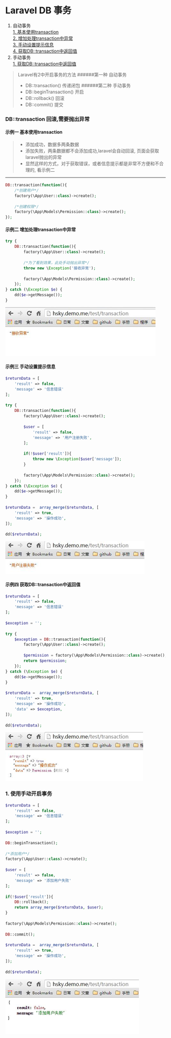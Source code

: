 # Laravel DB 事务

1. 自动事务  
	[1. 基本使用transaction](#1.1)  
	[2. 增加处理transaction中异常](#1.2)  
	[3. 手动设置提示信息](#1.3)  
	[4. 获取DB::transaction中返回值](#1.4)  
1. 手动事务		
	[1. 获取DB::transaction中返回值](#2.1)

> Laravel有2中开启事务的方法
> ######第一种 自动事务
> * DB::transaction() 传递闭包
> ######第二种 手动事务
> * DB::beginTransaction() 开启
> * DB::rollback() 回滚
> * DB::commit() 提交

### DB::transaction 回滚,需要抛出异常

<span id="1.1"></span>
#### 示例一  基本使用transaction
> - 添加成功，数据多两条数据	
> - 添加失败，两条数据都不会添加成功,laravel会自动回滚, 页面会获取laravel抛出的异常	
> - 显然这样的方式，对于获取错误，或者信息提示都是非常不方便和不合理的, 看示例二
-----

```php
DB::transaction(function(){
	/*创建用户*/
	factory(\App\User::class)->create();

	/*创建权限*/
	factory(\App\Models\Permission::class)->create();
});
```

<span id="1.2"></span>
#### 示例二 增加处理transaction中异常
```php
try {
	DB::transaction(function(){
		factory(\App\User::class)->create();
		
		/*为了看到效果，此处手动抛出异常*/
		throw new \Exception('接收异常');
		
		factory(\App\Models\Permission::class)->create();
	});
} catch (\Exception $e) {
	dd($e->getMessage());
}
```
![示例二图片](./image1.jpg)

<span id="1.3"></span>
#### 示例三 手动设置提示信息
```php
$returnData = [
	'result' => false,
	'message' => '信息错误'
];

try {
	DB::transaction(function(){
		factory(\App\User::class)->create();

		$user = [
			'result' => false,
			'message' => '用户注册失败',
		];

		if(!$user['result']){
    		throw new \Exception($user['message']);
		}

		factory(\App\Models\Permission::class)->create();
	});
} catch (\Exception $e) {
	dd($e->getMessage());
}

$returnData =  array_merge($returnData, [
	'result' => true,
	'message' => '操作成功',
]);

dd($returnData);
```
![示例三图片](./image2.jpg)

<span id="1.4"></span>
#### 示例四 获取DB::transaction中返回值
```php
$returnData = [
	'result' => false,
	'message' => '信息错误'
];

$exception = '';

try {
	$exception = DB::transaction(function(){
		factory(\App\User::class)->create();

		$permission = factory(\App\Models\Permission::class)->create();
		return $permission;
	});
} catch (\Exception $e) {
	dd($e->getMessage());
}

$returnData =  array_merge($returnData, [
	'result' => true,
	'message' => '操作成功',
	'data' => $exception,
]);

dd($returnData);
```
![示例四图片](./image3.jpg)

<span id="2.1"></span>
### 1. 使用手动开启事务

```php
$returnData = [
	'result' => false,
	'message' => '信息错误'
];

$exception = '';

DB::beginTransaction();

/*添加用户*/
factory(\App\User::class)->create();

$user = [
	'result' => false,
	'message' => '添加用户失败'
];

if(!$user['result']){
	DB::rollback();
	return array_merge($returnData, $user);
}

factory(\App\Models\Permission::class)->create();

DB::commit();

$returnData =  array_merge($returnData, [
	'result' => true,
	'message' => '操作成功',
]);

dd($returnData);
```
![手动事务图片](./image4.jpg)